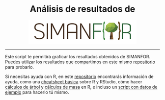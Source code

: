 <h1><center>Análisis de resultados de</center></h1>
<center>
<img src="https://raw.githubusercontent.com/simanfor/web/main/logos/simanfor.png" alt="simanfor" width="350"/>
</center>

---


Este script te permitirá graficar los resultados obtenidos de SIMANFOR. Puedes utilizar los resultados que compartimos en este mismo [repositorio](https://github.com/simanfor/resultados) para probarlo.

Si necesitas ayuda con R, en este [repositorio](https://github.com/VirtualForests/cheatsheets) encontrarás información de ayuda, como una [cheatsheet básica](https://github.com/VirtualForests/cheatsheets/blob/main/R_basico.pdf) sobre R y RStudio, cómo hacer [cálculos de árbol](https://github.com/VirtualForests/cheatsheets/blob/main/R_arbol_individual.pdf) y [cálculos de masa](https://github.com/VirtualForests/cheatsheets/blob/main/R_masa.pdf) en R, e incluso un [script con datos de ejemplo](https://github.com/VirtualForests/cheatsheets/tree/main/R) para hacerlo tú mismo.
